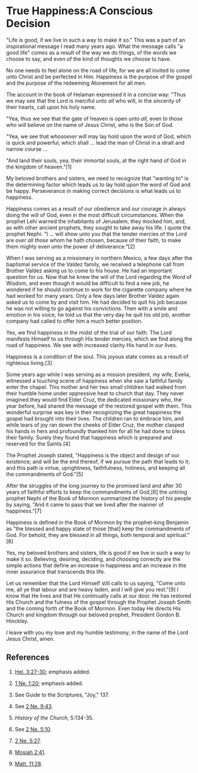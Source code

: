 # True Happiness:A Conscious Decision

"Life is good, if we live in such a way to make it so." This was a part of an
inspirational message I read many years ago. What the message calls "a good
life" comes as a result of the way we do things, of the words we choose to
say, and even of the kind of thoughts we choose to have.

No one needs to feel alone on the road of life, for we are all invited to come
unto Christ and be perfected in Him. Happiness is the purpose of the gospel
and the purpose of the redeeming Atonement for all men.

The account in the book of Helaman expressed it in a concise way: "Thus we may
see that the Lord is merciful _unto all_ who will, in the sincerity of their
hearts, call upon his holy name.

"Yea, thus we see that the gate of heaven is open _unto all,_ even _to those
who will_ believe on the name of Jesus Christ, who is the Son of God.

"Yea, we see that _whosoever will_ may lay hold upon the word of God, which is
quick and powerful, which shall ... lead the man of Christ in a strait and
narrow course ...

"And land their souls, yea, their immortal souls, at the right hand of God in
the kingdom of heaven."[1]

My beloved brothers and sisters, we need to recognize that "wanting to" is the
determining factor which leads us to lay hold upon the word of God and be
happy. Perseverance in making correct decisions is what leads us to happiness.

Happiness comes as a result of our obedience and our courage in always doing
the will of God, even in the most difficult circumstances. When the prophet
Lehi warned the inhabitants of Jerusalem, they mocked him, and, as with other
ancient prophets, they sought to take away his life. I quote the prophet
Nephi: "I ... will show unto you that the tender mercies of the Lord are _over
all those_ whom he hath chosen, because of their faith, to make them mighty
even unto the power of deliverance."[2]

When I was serving as a missionary in northern Mexico, a few days after the
baptismal service of the Valdez family, we received a telephone call from
Brother Valdez asking us to come to his house. He had an important question
for us. Now that he knew the will of the Lord regarding the Word of Wisdom,
and even though it would be difficult to find a new job, he wondered if he
should continue to work for the cigarette company where he had worked for many
years. Only a few days later Brother Valdez again asked us to come by and
visit him. He had decided to quit his job because he was not willing to go
against his convictions. Then with a smile and emotion in his voice, he told
us that the very day he quit his old job, another company had called to offer
him a much better position.

Yes, we find happiness in the midst of the trial of our faith. The Lord
manifests Himself to us through His tender mercies, which we find along the
road of happiness. We see with increased clarity His hand in our lives.

Happiness is a condition of the soul. This joyous state comes as a result of
righteous living.[3]

Some years ago while I was serving as a mission president, my wife, Evelia,
witnessed a touching scene of happiness when she saw a faithful family enter
the chapel. This mother and her two small children had walked from their
humble home under oppressive heat to church that day. They never imagined they
would find Elder Cruz, the dedicated missionary who, the year before, had
shared the message of the restored gospel with them. This wonderful surprise
was key in their recognizing the great happiness the gospel had brought into
their lives. The children ran to embrace him, and while tears of joy ran down
the cheeks of Elder Cruz, the mother clasped his hands in hers and profoundly
thanked him for all he had done to bless their family. Surely they found that
happiness which is prepared and reserved for the Saints.[4]

The Prophet Joseph stated, "Happiness is the object and design of our
existence; and will be the end thereof, if we pursue the path that leads to
it; and this path is virtue, uprightness, faithfulness, holiness, and keeping
all the commandments of God."[5]

After the struggles of the long journey to the promised land and after 30
years of faithful efforts to keep the commandments of God,[6] the untiring
prophet Nephi of the Book of Mormon summarized the history of his people by
saying, "And it came to pass that we lived after the manner of happiness."[7]

Happiness is defined in the Book of Mormon by the prophet-king Benjamin as
"the blessed and happy state of those [that] keep the commandments of God. For
behold, they are blessed in all things, both temporal and spiritual."[8]

Yes, my beloved brothers and sisters, life is good if we live in such a way to
make it so. Believing, desiring, deciding, and choosing correctly are the
simple actions that define an increase in happiness and an increase in the
inner assurance that transcends this life.

Let us remember that the Lord Himself still calls to us saying, "Come unto me,
all ye that labour and are heavy laden, and I will give you rest."[9] I know
that He lives and that He continually calls at our door. He has restored His
Church and the fulness of the gospel through the Prophet Joseph Smith and the
coming forth of the Book of Mormon. Even today He directs His Church and
kingdom through our beloved prophet, President Gordon B. Hinckley.

I leave with you my love and my humble testimony, in the name of the Lord
Jesus Christ, amen.

## References

  1. [Hel. 3:27-30](https://www.lds.org/scriptures/bofm/hel/3.27-30?lang=eng#26); emphasis added.

  2. [1 Ne. 1:20](https://www.lds.org/scriptures/bofm/1-ne/1.20?lang=eng#19); emphasis added.

  3. See Guide to the Scriptures, "Joy," 137.

  4. See [2 Ne. 9:43](https://www.lds.org/scriptures/bofm/2-ne/9.43?lang=eng#42).

  5. _History of the Church,_ 5:134-35.

  6. See [2 Ne. 5:10](https://www.lds.org/scriptures/bofm/2-ne/5.10?lang=eng#9).

  7. [2 Ne. 5:27](https://www.lds.org/scriptures/bofm/2-ne/5.27?lang=eng#26).

  8. [Mosiah 2:41](https://www.lds.org/scriptures/bofm/mosiah/2.41?lang=eng#40).

  9. [Matt. 11:28](https://www.lds.org/scriptures/nt/matt/11.28?lang=eng#27).

